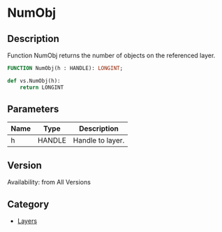 # NumObj

## Description
Function NumObj returns the number of objects on the referenced layer.

```pascal
FUNCTION NumObj(h : HANDLE): LONGINT;
```

```python
def vs.NumObj(h):
    return LONGINT
```

## Parameters
|Name|Type|Description|
|---|---|---|
|h|HANDLE|Handle to layer.|

## Version
Availability: from All Versions

## Category
* [Layers](../Categories/Layers.md)
